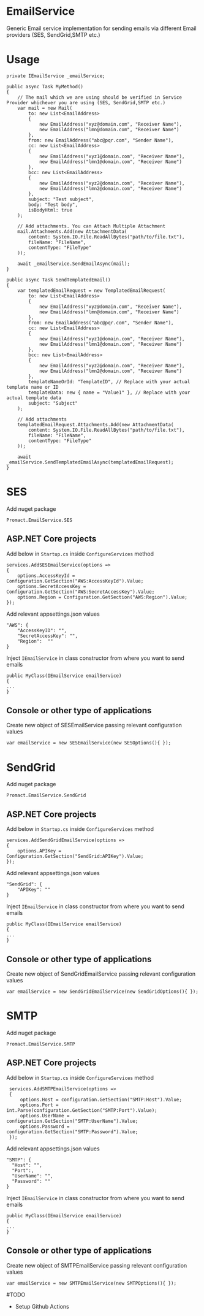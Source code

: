 # EmailService
Generic Email service implementation for sending emails via different Email providers (SES, SendGrid,SMTP etc.)

# Usage

```
private IEmailService _emailService;

public async Task MyMethod()
{
    // The mail which we are using should be verified in Service Provider whichever you are using (SES, SendGrid,SMTP etc.)
    var mail = new Mail(
        to: new List<EmailAddress>
        {
            new EmailAddress("xyz@domain.com", "Receiver Name"),
            new EmailAddress("lmn@domain.com", "Receiver Name")
        },
        from: new EmailAddress("abc@pqr.com", "Sender Name"),
        cc: new List<EmailAddress>
        {
            new EmailAddress("xyz1@domain.com", "Receiver Name"),
            new EmailAddress("lmn1@domain.com", "Receiver Name")
        },
        bcc: new List<EmailAddress>
        {
            new EmailAddress("xyz2@domain.com", "Receiver Name"),
            new EmailAddress("lmn2@domain.com", "Receiver Name")
        },
        subject: "Test subject",
        body: "Test body",
        isBodyHtml: true
    );

    // Add attachments. You can Attach Multiple Attachment
    mail.Attachments.Add(new AttachmentData(
        content: System.IO.File.ReadAllBytes("path/to/file.txt"),
        fileName: "FileName",
        contentType: "FileType"
    ));

    await _emailService.SendEmailAsync(mail);
}

public async Task SendTemplatedEmail()
{
    var templatedEmailRequest = new TemplatedEmailRequest(
        to: new List<EmailAddress>
        {
            new EmailAddress("xyz@domain.com", "Receiver Name"),
            new EmailAddress("lmn@domain.com", "Receiver Name")
        },
        from: new EmailAddress("abc@pqr.com", "Sender Name"),
        cc: new List<EmailAddress>
        {
            new EmailAddress("xyz1@domain.com", "Receiver Name"),
            new EmailAddress("lmn1@domain.com", "Receiver Name")
        },
        bcc: new List<EmailAddress>
        {
            new EmailAddress("xyz2@domain.com", "Receiver Name"),
            new EmailAddress("lmn2@domain.com", "Receiver Name")
        },
        templateNameOrId: "TemplateID", // Replace with your actual template name or ID
        templateData: new { name = "Value1" }, // Replace with your actual template data            
        subject: "Subject"
    );

    // Add attachments
    templatedEmailRequest.Attachments.Add(new AttachmentData(
        content: System.IO.File.ReadAllBytes("path/to/file.txt"),
        fileName: "FileName",
        contentType: "FileType"
    ));

    await _emailService.SendTemplatedEmailAsync(templatedEmailRequest);
}

```

# SES

Add nuget package

```
Promact.EmailService.SES
```

## ASP.NET Core projects

Add below in `Startup.cs` inside `ConfigureServices` method

```
services.AddSESEmailService(options =>
{
    options.AccessKeyId = Configuration.GetSection("AWS:AccessKeyId").Value;
    options.SecretAccessKey = Configuration.GetSection("AWS:SecretAccessKey").Value;
    options.Region = Configuration.GetSection("AWS:Region").Value;
});
```

Add relevant appsettings.json values

```
"AWS": {
    "AccessKeyID": "",
    "SecretAccessKey": "",
    "Region":  ""
}
```

Inject `IEmailService` in class constructor from where you want to send emails

```
public MyClass(IEmailService emailService)
{
...
}
```

## Console or other type of applications

Create new object of SESEmailService passing relevant configuration values

```
var emailService = new SESEmailService(new SESOptions(){ });
```

# SendGrid

Add nuget package

```
Promact.EmailService.SendGrid
```

## ASP.NET Core projects

Add below in `Startup.cs` inside `ConfigureServices` method

```
services.AddSendGridEmailService(options =>
{
    options.APIKey = Configuration.GetSection("SendGrid:APIKey").Value;
});
```

Add relevant appsettings.json values

```
"SendGrid": {
    "APIKey": ""
}
```

Inject `IEmailService` in class constructor from where you want to send emails

```
public MyClass(IEmailService emailService)
{
...
}
```

## Console or other type of applications

Create new object of SendGridEmailService passing relevant configuration values

```
var emailService = new SendGridEmailService(new SendGridOptions(){ });
```

# SMTP

Add nuget package

```
Promact.EmailService.SMTP
```

## ASP.NET Core projects

Add below in `Startup.cs` inside `ConfigureServices` method

```
 services.AddSMTPEmailService(options =>
 {
     options.Host = configuration.GetSection("SMTP:Host").Value;
     options.Port = int.Parse(configuration.GetSection("SMTP:Port").Value);
     options.UserName = configuration.GetSection("SMTP:UserName").Value;
     options.Password = configuration.GetSection("SMTP:Password").Value;
 });
```

Add relevant appsettings.json values

```
"SMTP": {
  "Host": "",
  "Port":,
  "UserName": "",
  "Password": ""
}
```

Inject `IEmailService` in class constructor from where you want to send emails

```
public MyClass(IEmailService emailService)
{
...
}
```

## Console or other type of applications

Create new object of SMTPEmailService passing relevant configuration values

```
var emailService = new SMTPEmailService(new SMTPOptions(){ });
```


#TODO
- Setup Github Actions
